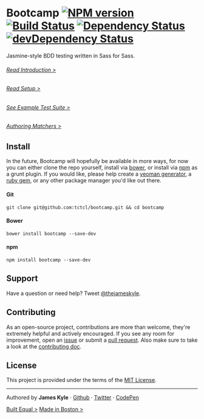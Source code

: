 Bootcamp [![NPM version](https://badge.fury.io/js/bootcamp.png)](http://badge.fury.io/js/bootcamp) [![Build Status](https://travis-ci.org/tctcl/bootcamp.png?branch=master)](https://travis-ci.org/tctcl/bootcamp) [![Dependency Status](https://david-dm.org/tctcl/bootcamp.png)](https://david-dm.org/tctcl/bootcamp) [![devDependency Status](https://david-dm.org/tctcl/bootcamp/dev-status.png)](https://david-dm.org/tctcl/bootcamp#info=devDependencies)
========

Jasmine-style BDD testing written in Sass for Sass.

###### [Read Introduction >](https://github.com/tctcl/bootcamp/wiki/introduction)

###### [Read Setup >](https://github.com/tctcl/bootcamp/wiki/setup)

###### [See Example Test Suite >](https://github.com/tctcl/bootcamp/wiki/example-test-suite)

###### [Authoring Matchers >](https://github.com/tctcl/bootcamp/wiki/authoring-matchers)

## Install

In the future, Bootcamp will hopefully be available in more ways, for now you can either clone the repo yourself, install via [bower](http://bower.io/), or install via [npm](https://npmjs.org/) as a grunt plugin. If you would like, please help create a [yeoman generator](http://yeoman.io/), a [ruby gem](http://rubygems.org/), or any other package manager you'd like out there.

#### Git

```
git clone git@github.com:tctcl/bootcamp.git && cd bootcamp
```

#### Bower

```
bower install bootcamp --save-dev
```

#### npm

```
npm install bootcamp --save-dev
```

## Support

Have a question or need help? Tweet [@thejameskyle](https://twitter.com/thejameskyle).

## Contributing

As an open-source project, contributions are more than welcome, they're extremely helpful and actively encouraged. If you see any room for improvement, open an [issue](https://github.com/tctcl/bootcamp/issues) or submit a [pull request](https://github.com/tctcl/bootcamp/pulls). Also make sure to take a look at the [contributing doc](CONTRIBUTING.md).

## License

This project is provided under the terms of the [MIT License](LICENSE.md).

---

Authored by **James Kyle** · [Github](https://github.com/thejameskyle) · [Twitter](https://twitter.com/thejameskyle) · [CodePen](https://codepen.com/thejameskyle)

[Built Equal >](www.hrc.org/donate) [Made in Boston >](http://bostonbuilt.org/)
